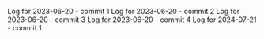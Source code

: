 Log for 2023-06-20 - commit 1
Log for 2023-06-20 - commit 2
Log for 2023-06-20 - commit 3
Log for 2023-06-20 - commit 4
Log for 2024-07-21 - commit 1
